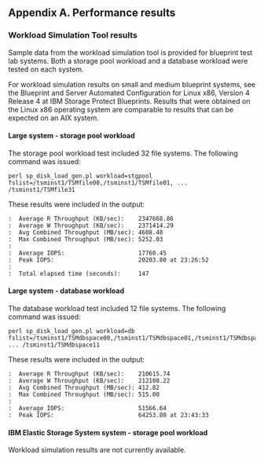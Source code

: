 ## Appendix A. Performance results

### Workload Simulation Tool results

Sample data from the workload simulation tool is provided for blueprint test lab systems. Both a storage pool workload and a database workload were tested on each system.

For workload simulation results on small and medium blueprint systems, see the Blueprint and Server Automated Configuration for Linux x86, Version 4 Release 4 at IBM Storage Protect Blueprints. Results that were obtained on the Linux x86 operating system are comparable to results that can be expected on an AIX system.

#### Large system - storage pool workload

The storage pool workload test included 32 file systems. The following command was issued:
```
perl sp_disk_load_gen.pl workload=stgpool fslist=/tsminst1/TSMfile00,/tsminst1/TSMfile01, ... /tsminst1/TSMfile31
```
These results were included in the output:
```
:  Average R Throughput (KB/sec):	 2347668.86
:  Average W Throughput (KB/sec):	 2371414.29
:  Avg Combined Throughput (MB/sec): 4608.48
:  Max Combined Throughput (MB/sec): 5252.03
:
:  Average IOPS:			         17760.45
:  Peak IOPS:				         20203.80 at 23:26:52
:
:  Total elapsed time (seconds):	 147
```

#### Large system - database workload

The database workload test included 12 file systems. The following command was issued:
```
perl sp_disk_load_gen.pl workload=db fslist=/tsminst1/TSMdbspace00,/tsminst1/TSMdbspace01,/tsminst1/TSMdbspace02, ... /tsminst1/TSMdbspace11
```
These results were included in the output:
```
:  Average R Throughput (KB/sec):	 210615.74
:  Average W Throughput (KB/sec):	 212108.22
:  Avg Combined Throughput (MB/sec): 412.82
:  Max Combined Throughput (MB/sec): 515.00
:
:  Average IOPS:			         51566.64
:  Peak IOPS:				         64253.80 at 23:43:33
```

#### IBM Elastic Storage System system - storage pool workload

Workload simulation results are not currently available.
